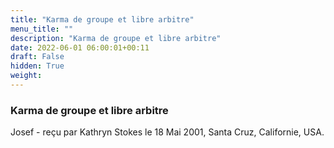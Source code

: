 ```yaml
---
title: "Karma de groupe et libre arbitre"
menu_title: ""
description: "Karma de groupe et libre arbitre"
date: 2022-06-01 06:00:01+00:11
draft: False
hidden: True
weight:
---
```

### Karma de groupe et libre arbitre

Josef - reçu par Kathryn Stokes le 18 Mai 2001, Santa Cruz, Californie, USA.
